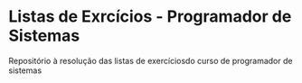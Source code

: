 # Listas de Exrcícios - Programador de Sistemas

Repositório à resolução das listas de exercíciosdo curso de programador de sistemas
